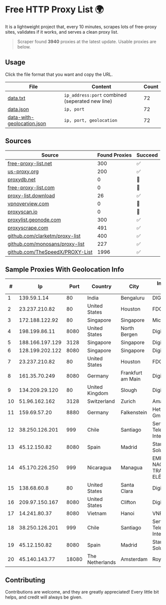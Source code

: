 
# Free HTTP Proxy List 🌍

It is a lightweight project that, every 10 minutes, scrapes lots of free-proxy sites, validates if it works, and serves a clean proxy list.


> Scraper found **3940** proxies at the latest update. Usable proxies are below.

## Usage

Click the file format that you want and copy the URL.


|File|Content|Count|
|----|-------|-----|
|[data.txt](https://raw.githubusercontent.com/themiralay/Proxy-List-World/master/data.txt)|`ip_address:port` combined (seperated new line)|72|
|[data.json](https://raw.githubusercontent.com/themiralay/Proxy-List-World/master/data.json)|`ip, port`|72|
|[data-with-geolocation.json](https://raw.githubusercontent.com/themiralay/Proxy-List-World/master/data-with-geolocation.json)|`ip, port, geolocation`|72|

## Sources

|Source|Found Proxies|Succeed|
|------|-------------|-------|
|[free-proxy-list.net](https://free-proxy-list.net)|300|✅|
|[us-proxy.org](https://www.us-proxy.org)|200|✅|
|[proxydb.net](http://proxydb.net)|0|🚫|
|[free-proxy-list.com](https://free-proxy-list.com/?page=&port=&type%5B%5D=http&type%5B%5D=https&up_time=0&search=Search)|0|🚫|
|[proxy-list.download](https://www.proxy-list.download/HTTP)|26|✅|
|[vpnoverview.com](https://vpnoverview.com/privacy/anonymous-browsing/free-proxy-servers)|0|🚫|
|[proxyscan.io](https://www.proxyscan.io)|0|🚫|
|[proxylist.geonode.com](https://proxylist.geonode.com/api/proxy-list?limit=300&page=1&sort_by=lastChecked&sort_type=desc&protocols=http,https)|300|✅|
|[proxyscrape.com](https://api.proxyscrape.com/v2/?request=displayproxies&protocol=http&timeout=10000&country=all&ssl=all&anonymity=all)|491|✅|
|[github.com/clarketm/proxy-list](https://raw.githubusercontent.com/clarketm/proxy-list/master/proxy-list-raw.txt)|400|✅|
|[github.com/monosans/proxy-list](https://raw.githubusercontent.com/monosans/proxy-list/main/proxies/http.txt)|227|✅|
|[github.com/TheSpeedX/PROXY-List](https://raw.githubusercontent.com/TheSpeedX/PROXY-List/master/http.txt)|1996|✅|


## Sample Proxies With Geolocation Info

|#|Ip|Port|Country|City|Internet Service Provider|
|-|--|----|-------|----|-------------------------|
|1|139.59.1.14|80|India|Bengaluru|DIGITALOCEAN|
|2|23.237.210.82|80|United States|Houston|FDCservers.net|
|3|172.188.122.92|80|Singapore|Singapore|Microsoft|
|4|198.199.86.11|8080|United States|North Bergen|DigitalOcean, LLC|
|5|188.166.197.129|3128|Singapore|Singapore|DigitalOcean, LLC|
|6|128.199.202.122|8080|Singapore|Singapore|DigitalOcean, LLC|
|7|23.237.210.82|80|United States|Houston|FDCservers.net|
|8|161.35.70.249|8080|Germany|Frankfurt am Main|DigitalOcean, LLC|
|9|134.209.29.120|80|United Kingdom|Slough|DigitalOcean, LLC|
|10|51.96.162.162|3128|Switzerland|Zurich|Amazon.com, Inc.|
|11|159.69.57.20|8880|Germany|Falkenstein|Hetzner Online GmbH|
|12|38.250.126.201|999|Chile|Santiago|Servicios De Telecomunicaciones Intercable Ltda.|
|13|45.12.150.82|8080|Spain|Madrid|Stark Industries Solutions LTD|
|14|45.170.226.250|999|Nicaragua|Managua|EMPRESA NACIONAL DE TRANSMISIÓN ELÉCTRICA|
|15|138.68.60.8|80|United States|Santa Clara|DigitalOcean, LLC|
|16|209.97.150.167|8080|United States|Clifton|DigitalOcean, LLC|
|17|14.241.80.37|8080|Vietnam|Hanoi|VNPT|
|18|38.250.126.201|999|Chile|Santiago|Servicios De Telecomunicaciones Intercable Ltda.|
|19|45.12.150.82|8080|Spain|Madrid|Stark Industries Solutions LTD|
|20|45.140.143.77|18080|The Netherlands|Amsterdam|RoyaleHosting BV|



## Contributing

Contributions are welcome, and they are greatly appreciated! Every
little bit helps, and credit will always be given.

